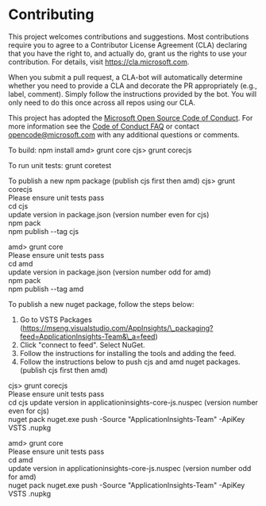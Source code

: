 
# Contributing

This project welcomes contributions and suggestions.  Most contributions require you to agree to a
Contributor License Agreement (CLA) declaring that you have the right to, and actually do, grant us
the rights to use your contribution. For details, visit https://cla.microsoft.com.

When you submit a pull request, a CLA-bot will automatically determine whether you need to provide
a CLA and decorate the PR appropriately (e.g., label, comment). Simply follow the instructions
provided by the bot. You will only need to do this once across all repos using our CLA.

This project has adopted the [Microsoft Open Source Code of Conduct](https://opensource.microsoft.com/codeofconduct/).
For more information see the [Code of Conduct FAQ](https://opensource.microsoft.com/codeofconduct/faq/) or
contact [opencode@microsoft.com](mailto:opencode@microsoft.com) with any additional questions or comments.


To build:
npm install
amd> grunt core
cjs> grunt corecjs

To run unit tests:
grunt coretest

To publish a new npm package (publish cjs first then amd)
cjs>
     grunt corecjs  
     Please ensure unit tests pass  
   cd cjs  
    update version in package.json (version number even for cjs)  
   npm pack  
   npm publish --tag cjs

amd> 
     grunt core  
     Please ensure unit tests pass  
   cd amd  
    update version in package.json (version number odd for amd)  
   npm pack  
   npm publish --tag amd  

To publish a new nuget package, follow the steps below:
1. Go to VSTS Packages (https://mseng.visualstudio.com/AppInsights/\_packaging?feed=ApplicationInsights-Team&\_a=feed) 
2. Click "connect to feed". Select NuGet.
3. Follow the instructions for installing the tools and adding the feed.
4. Follow the instructions below to push cjs and amd nuget packages. (publish cjs first then amd)

cjs>
     grunt corecjs  
     Please ensure unit tests pass  
   cd cjs
    update version in applicationinsights-core-js.nuspec (version number even for cjs)  
   nuget pack
   nuget.exe push -Source "ApplicationInsights-Team" -ApiKey VSTS <Nuget Package Name>.nupkg
   
amd> 
     grunt core  
     Please ensure unit tests pass  
   cd amd  
    update version in applicationinsights-core-js.nuspec (version number odd for amd)  
   nuget pack
   nuget.exe push -Source "ApplicationInsights-Team" -ApiKey VSTS <Nuget Package Name>.nupkg